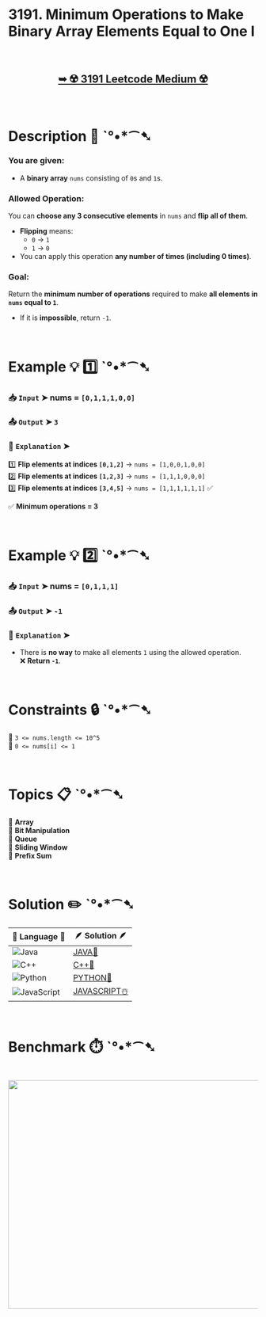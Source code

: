 # 3191. Minimum Operations to Make Binary Array Elements Equal to One I

</br>

<h2 align="center"> 

<a href="https://leetcode.com/problems/minimum-operations-to-make-binary-array-elements-equal-to-one-i/description/?envType=daily-question&envId=2025-03-19"><strong>➥ ☢️ 3191 Leetcode Medium ☢️ </strong></a>
</h2>

</br>

# Description 📜 ˋ°•*⁀➷  

### You are given:  
- A **binary array** `nums` consisting of `0`s and `1`s.  

### **Allowed Operation**:  
You can **choose any 3 consecutive elements** in `nums` and **flip all of them**.  
- **Flipping** means:  
  - `0` → `1`  
  - `1` → `0`  
- You can apply this operation **any number of times (including 0 times)**.  

### **Goal**:  
Return the **minimum number of operations** required to make **all elements in `nums` equal to `1`**.  
- If it is **impossible**, return `-1`.  

</br>  

# Example 💡 1️⃣ ˋ°•*⁀➷  

  ### 📥 `Input` ➤ nums = `[0,1,1,1,0,0]`  

  ### 📤 `Output` ➤ `3`  

  ### 🔦 `Explanation` ➤  

1️⃣ **Flip elements at indices `[0,1,2]`** → `nums = [1,0,0,1,0,0]`  
2️⃣ **Flip elements at indices `[1,2,3]`** → `nums = [1,1,1,0,0,0]`  
3️⃣ **Flip elements at indices `[3,4,5]`** → `nums = [1,1,1,1,1,1]` ✅  

✅ **Minimum operations = 3**  

</br>  

# Example 💡 2️⃣ ˋ°•*⁀➷  

  ### 📥 `Input` ➤ nums = `[0,1,1,1]`  

  ### 📤 `Output` ➤ `-1`  

  ### 🔦 `Explanation` ➤  

- There is **no way** to make all elements `1` using the allowed operation.  
❌ **Return `-1`**.  

</br>  

# Constraints 🔒 ˋ°•*⁀➷  

🔹 `3 <= nums.length <= 10^5` </br>
🔹 `0 <= nums[i] <= 1` </br>

</br>  

# Topics 📋 ˋ°•*⁀➷  

🔸 **Array**  </br>
🔸 **Bit Manipulation**  </br>
🔸 **Queue**  </br>
🔸 **Sliding Window**  </br>
🔸 **Prefix Sum**  </br>

</br>

# Solution ✏️ ˋ°•*⁀➷

| 📒 Language 📒  | 🪶 Solution 🪶 |
| ------------- | ------------- |
|  ![Java](https://img.shields.io/badge/java-%23ED8B00.svg?style=for-the-badge&logo=openjdk&logoColor=white)  | [JAVA🍁]() |
|  ![C++](https://img.shields.io/badge/c++-%2300599C.svg?style=for-the-badge&logo=c%2B%2B&logoColor=white)  | [C++🎲]()  |
|  ![Python](https://img.shields.io/badge/python-3670A0?style=for-the-badge&logo=python&logoColor=ffdd54)    | [PYTHON🍰]() |
| ![JavaScript](https://img.shields.io/badge/javascript-%23323330.svg?style=for-the-badge&logo=javascript&logoColor=%23F7DF1E)   | [JAVASCRIPT☃️]() |

</br>

# Benchmark ⏱️ ˋ°•*⁀➷

<h1  align="center" >

<img src ="" width = "700px" height="462px" />

</h1>
